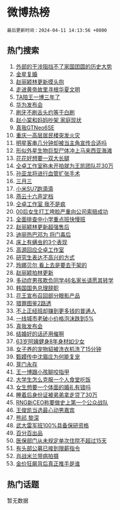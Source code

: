 # 微博热榜

`最后更新时间：2024-04-11 14:13:56 +0800`

## 热门搜索

1. [外部的干涉阻挡不了家国团圆的历史大势](https://m.weibo.cn/search?containerid=100103type%3D1%26t%3D10%26q%3D%23%E5%A4%96%E9%83%A8%E7%9A%84%E5%B9%B2%E6%B6%89%E9%98%BB%E6%8C%A1%E4%B8%8D%E4%BA%86%E5%AE%B6%E5%9B%BD%E5%9B%A2%E5%9C%86%E7%9A%84%E5%8E%86%E5%8F%B2%E5%A4%A7%E5%8A%BF%23&stream_entry_id=51&isnewpage=1&extparam=seat%3D1%26dgr%3D0%26pos%3D0%26stream_entry_id%3D51%26c_type%3D51%26q%3D%2523%25E5%25A4%2596%25E9%2583%25A8%25E7%259A%2584%25E5%25B9%25B2%25E6%25B6%2589%25E9%2598%25BB%25E6%258C%25A1%25E4%25B8%258D%25E4%25BA%2586%25E5%25AE%25B6%25E5%259B%25BD%25E5%259B%25A2%25E5%259C%2586%25E7%259A%2584%25E5%258E%2586%25E5%258F%25B2%25E5%25A4%25A7%25E5%258A%25BF%2523%26filter_type%3Drealtimehot%26cate%3D10103%26display_time%3D1712816035%26pre_seqid%3D171281603598002874019)
1. [金星复婚](https://m.weibo.cn/search?containerid=100103type%3D1%26t%3D10%26q%3D%E9%87%91%E6%98%9F%E5%A4%8D%E5%A9%9A&stream_entry_id=31&isnewpage=1&extparam=seat%3D1%26dgr%3D0%26flag%3D1%26c_type%3D31%26realpos%3D1%26cate%3D5001%26stream_entry_id%3D31%26lcate%3D5001%26band_rank%3D1%26q%3D%25E9%2587%2591%25E6%2598%259F%25E5%25A4%258D%25E5%25A9%259A%26filter_type%3Drealtimehot%26pos%3D0%26display_time%3D1712816035%26pre_seqid%3D171281603598002874019)
1. [赵丽颖林更新摸头抱](https://m.weibo.cn/search?containerid=100103type%3D1%26t%3D10%26q%3D%23%E8%B5%B5%E4%B8%BD%E9%A2%96%E6%9E%97%E6%9B%B4%E6%96%B0%E6%91%B8%E5%A4%B4%E6%8A%B1%23&stream_entry_id=31&isnewpage=1&extparam=seat%3D1%26dgr%3D0%26flag%3D1%26c_type%3D31%26realpos%3D2%26cate%3D5001%26stream_entry_id%3D31%26lcate%3D5001%26band_rank%3D2%26q%3D%2523%25E8%25B5%25B5%25E4%25B8%25BD%25E9%25A2%2596%25E6%259E%2597%25E6%259B%25B4%25E6%2596%25B0%25E6%2591%25B8%25E5%25A4%25B4%25E6%258A%25B1%2523%26filter_type%3Drealtimehot%26pos%3D1%26display_time%3D1712816035%26pre_seqid%3D171281603598002874019)
1. [走进黄帝故里寻根华夏文明](https://m.weibo.cn/search?containerid=100103type%3D1%26t%3D10%26q%3D%23%E8%B5%B0%E8%BF%9B%E9%BB%84%E5%B8%9D%E6%95%85%E9%87%8C%E5%AF%BB%E6%A0%B9%E5%8D%8E%E5%A4%8F%E6%96%87%E6%98%8E%23&stream_entry_id=31&isnewpage=1&extparam=seat%3D1%26dgr%3D0%26flag%3D0%26c_type%3D31%26realpos%3D3%26cate%3D5001%26stream_entry_id%3D31%26lcate%3D5001%26band_rank%3D3%26q%3D%2523%25E8%25B5%25B0%25E8%25BF%259B%25E9%25BB%2584%25E5%25B8%259D%25E6%2595%2585%25E9%2587%258C%25E5%25AF%25BB%25E6%25A0%25B9%25E5%258D%258E%25E5%25A4%258F%25E6%2596%2587%25E6%2598%258E%2523%26filter_type%3Drealtimehot%26pos%3D2%26display_time%3D1712816035%26pre_seqid%3D171281603598002874019)
1. [TA陪王一博三年了](https://m.weibo.cn/search?containerid=100103type%3D1%26t%3D10%26q%3D%23TA%E9%99%AA%E7%8E%8B%E4%B8%80%E5%8D%9A%E4%B8%89%E5%B9%B4%E4%BA%86%23&stream_entry_id=31&isnewpage=1&extparam=seat%3D1%26topic_ad%3D1%26adid%3D230275%26c_type%3D31%26dgr%3D0%26cate%3D5001%26filter_type%3Drealtimehot%26stream_entry_id%3D31%26lcate%3D5001%26band_rank%3D4%26q%3D%2523TA%25E9%2599%25AA%25E7%258E%258B%25E4%25B8%2580%25E5%258D%259A%25E4%25B8%2589%25E5%25B9%25B4%25E4%25BA%2586%2523%26is_ad_pos%3D1%26pos%3D3%26display_time%3D1712816035%26pre_seqid%3D171281603598002874019)
1. [华为发布会](https://m.weibo.cn/search?containerid=100103type%3D1%26t%3D10%26q%3D%E5%8D%8E%E4%B8%BA%E5%8F%91%E5%B8%83%E4%BC%9A&stream_entry_id=31&isnewpage=1&extparam=seat%3D1%26dgr%3D0%26flag%3D1%26c_type%3D31%26realpos%3D4%26cate%3D5001%26stream_entry_id%3D31%26lcate%3D5001%26band_rank%3D4%26q%3D%25E5%258D%258E%25E4%25B8%25BA%25E5%258F%2591%25E5%25B8%2583%25E4%25BC%259A%26filter_type%3Drealtimehot%26pos%3D4%26display_time%3D1712816035%26pre_seqid%3D171281603598002874019)
1. [刷牙不刷舌头约等于白刷](https://m.weibo.cn/search?containerid=100103type%3D1%26t%3D10%26q%3D%23%E5%88%B7%E7%89%99%E4%B8%8D%E5%88%B7%E8%88%8C%E5%A4%B4%E7%BA%A6%E7%AD%89%E4%BA%8E%E7%99%BD%E5%88%B7%23&stream_entry_id=31&isnewpage=1&extparam=seat%3D1%26dgr%3D0%26flag%3D2%26c_type%3D31%26realpos%3D5%26cate%3D5001%26stream_entry_id%3D31%26lcate%3D5001%26band_rank%3D5%26q%3D%2523%25E5%2588%25B7%25E7%2589%2599%25E4%25B8%258D%25E5%2588%25B7%25E8%2588%258C%25E5%25A4%25B4%25E7%25BA%25A6%25E7%25AD%2589%25E4%25BA%258E%25E7%2599%25BD%25E5%2588%25B7%2523%26filter_type%3Drealtimehot%26pos%3D5%26display_time%3D1712816035%26pre_seqid%3D171281603598002874019)
1. [赵小棠和妈妈吵架 家庭现状](https://m.weibo.cn/search?containerid=100103type%3D1%26t%3D10%26q%3D%E8%B5%B5%E5%B0%8F%E6%A3%A0%E5%92%8C%E5%A6%88%E5%A6%88%E5%90%B5%E6%9E%B6+%E5%AE%B6%E5%BA%AD%E7%8E%B0%E7%8A%B6&stream_entry_id=31&isnewpage=1&extparam=seat%3D1%26dgr%3D0%26flag%3D1%26c_type%3D31%26realpos%3D6%26cate%3D5001%26stream_entry_id%3D31%26lcate%3D5001%26band_rank%3D6%26q%3D%25E8%25B5%25B5%25E5%25B0%258F%25E6%25A3%25A0%25E5%2592%258C%25E5%25A6%2588%25E5%25A6%2588%25E5%2590%25B5%25E6%259E%25B6%2520%25E5%25AE%25B6%25E5%25BA%25AD%25E7%258E%25B0%25E7%258A%25B6%26filter_type%3Drealtimehot%26pos%3D6%26display_time%3D1712816035%26pre_seqid%3D171281603598002874019)
1. [真我GTNeo6SE](https://m.weibo.cn/search?containerid=100103type%3D1%26t%3D10%26q%3D%23%E7%9C%9F%E6%88%91GTNeo6SE%23&stream_entry_id=31&isnewpage=1&extparam=seat%3D1%26topic_ad%3D1%26adid%3D230618%26c_type%3D31%26dgr%3D0%26cate%3D5001%26filter_type%3Drealtimehot%26stream_entry_id%3D31%26lcate%3D5001%26band_rank%3D7%26q%3D%2523%25E7%259C%259F%25E6%2588%2591GTNeo6SE%2523%26is_ad_pos%3D1%26pos%3D7%26display_time%3D1712816035%26pre_seqid%3D171281603598002874019)
1. [重庆一高层居民楼突发火灾](https://m.weibo.cn/search?containerid=100103type%3D1%26t%3D10%26q%3D%23%E9%87%8D%E5%BA%86%E4%B8%80%E9%AB%98%E5%B1%82%E5%B1%85%E6%B0%91%E6%A5%BC%E7%AA%81%E5%8F%91%E7%81%AB%E7%81%BE%23&stream_entry_id=31&isnewpage=1&extparam=seat%3D1%26dgr%3D0%26flag%3D1%26c_type%3D31%26realpos%3D7%26cate%3D5001%26stream_entry_id%3D31%26lcate%3D5001%26band_rank%3D7%26q%3D%2523%25E9%2587%258D%25E5%25BA%2586%25E4%25B8%2580%25E9%25AB%2598%25E5%25B1%2582%25E5%25B1%2585%25E6%25B0%2591%25E6%25A5%25BC%25E7%25AA%2581%25E5%258F%2591%25E7%2581%25AB%25E7%2581%25BE%2523%26filter_type%3Drealtimehot%26pos%3D8%26display_time%3D1712816035%26pre_seqid%3D171281603598002874019)
1. [明星客串几分钟却被当主角宣传合适吗](https://m.weibo.cn/search?containerid=100103type%3D1%26t%3D10%26q%3D%23%E6%98%8E%E6%98%9F%E5%AE%A2%E4%B8%B2%E5%87%A0%E5%88%86%E9%92%9F%E5%8D%B4%E8%A2%AB%E5%BD%93%E4%B8%BB%E8%A7%92%E5%AE%A3%E4%BC%A0%E5%90%88%E9%80%82%E5%90%97%23&stream_entry_id=31&isnewpage=1&extparam=seat%3D1%26dgr%3D0%26flag%3D2%26c_type%3D31%26realpos%3D8%26cate%3D5001%26stream_entry_id%3D31%26lcate%3D5001%26band_rank%3D8%26q%3D%2523%25E6%2598%258E%25E6%2598%259F%25E5%25AE%25A2%25E4%25B8%25B2%25E5%2587%25A0%25E5%2588%2586%25E9%2592%259F%25E5%258D%25B4%25E8%25A2%25AB%25E5%25BD%2593%25E4%25B8%25BB%25E8%25A7%2592%25E5%25AE%25A3%25E4%25BC%25A0%25E5%2590%2588%25E9%2580%2582%25E5%2590%2597%2523%26filter_type%3Drealtimehot%26pos%3D9%26display_time%3D1712816035%26pre_seqid%3D171281603598002874019)
1. [形似外星生物巨型尸体冲上马来西亚海滩](https://m.weibo.cn/search?containerid=100103type%3D1%26t%3D10%26q%3D%23%E5%BD%A2%E4%BC%BC%E5%A4%96%E6%98%9F%E7%94%9F%E7%89%A9%E5%B7%A8%E5%9E%8B%E5%B0%B8%E4%BD%93%E5%86%B2%E4%B8%8A%E9%A9%AC%E6%9D%A5%E8%A5%BF%E4%BA%9A%E6%B5%B7%E6%BB%A9%23&stream_entry_id=31&isnewpage=1&extparam=seat%3D1%26dgr%3D0%26flag%3D0%26c_type%3D31%26realpos%3D9%26cate%3D5001%26stream_entry_id%3D31%26lcate%3D5001%26band_rank%3D9%26q%3D%2523%25E5%25BD%25A2%25E4%25BC%25BC%25E5%25A4%2596%25E6%2598%259F%25E7%2594%259F%25E7%2589%25A9%25E5%25B7%25A8%25E5%259E%258B%25E5%25B0%25B8%25E4%25BD%2593%25E5%2586%25B2%25E4%25B8%258A%25E9%25A9%25AC%25E6%259D%25A5%25E8%25A5%25BF%25E4%25BA%259A%25E6%25B5%25B7%25E6%25BB%25A9%2523%26filter_type%3Drealtimehot%26pos%3D10%26display_time%3D1712816035%26pre_seqid%3D171281603598002874019)
1. [花花好想要一双大长腿](https://m.weibo.cn/search?containerid=100103type%3D1%26t%3D10%26q%3D%23%E8%8A%B1%E8%8A%B1%E5%A5%BD%E6%83%B3%E8%A6%81%E4%B8%80%E5%8F%8C%E5%A4%A7%E9%95%BF%E8%85%BF%23&stream_entry_id=31&isnewpage=1&extparam=seat%3D1%26dgr%3D0%26flag%3D32768%26c_type%3D31%26realpos%3D10%26cate%3D5001%26stream_entry_id%3D31%26lcate%3D5001%26band_rank%3D10%26q%3D%2523%25E8%258A%25B1%25E8%258A%25B1%25E5%25A5%25BD%25E6%2583%25B3%25E8%25A6%2581%25E4%25B8%2580%25E5%258F%258C%25E5%25A4%25A7%25E9%2595%25BF%25E8%2585%25BF%2523%26filter_type%3Drealtimehot%26pos%3D11%26display_time%3D1712816035%26pre_seqid%3D171281603598002874019)
1. [仝卓工作室称未开拍就为王凯团队花30万](https://m.weibo.cn/search?containerid=100103type%3D1%26t%3D10%26q%3D%23%E4%BB%9D%E5%8D%93%E5%B7%A5%E4%BD%9C%E5%AE%A4%E7%A7%B0%E6%9C%AA%E5%BC%80%E6%8B%8D%E5%B0%B1%E4%B8%BA%E7%8E%8B%E5%87%AF%E5%9B%A2%E9%98%9F%E8%8A%B130%E4%B8%87%23&stream_entry_id=31&isnewpage=1&extparam=seat%3D1%26dgr%3D0%26flag%3D1%26c_type%3D31%26realpos%3D11%26cate%3D5001%26stream_entry_id%3D31%26lcate%3D5001%26band_rank%3D11%26q%3D%2523%25E4%25BB%259D%25E5%258D%2593%25E5%25B7%25A5%25E4%25BD%259C%25E5%25AE%25A4%25E7%25A7%25B0%25E6%259C%25AA%25E5%25BC%2580%25E6%258B%258D%25E5%25B0%25B1%25E4%25B8%25BA%25E7%258E%258B%25E5%2587%25AF%25E5%259B%25A2%25E9%2598%259F%25E8%258A%25B130%25E4%25B8%2587%2523%26filter_type%3Drealtimehot%26pos%3D12%26display_time%3D1712816035%26pre_seqid%3D171281603598002874019)
1. [孙亚龙将进行血管扩张手术](https://m.weibo.cn/search?containerid=100103type%3D1%26t%3D10%26q%3D%23%E5%AD%99%E4%BA%9A%E9%BE%99%E5%B0%86%E8%BF%9B%E8%A1%8C%E8%A1%80%E7%AE%A1%E6%89%A9%E5%BC%A0%E6%89%8B%E6%9C%AF%23&stream_entry_id=31&isnewpage=1&extparam=seat%3D1%26dgr%3D0%26flag%3D0%26c_type%3D31%26realpos%3D12%26cate%3D5001%26stream_entry_id%3D31%26lcate%3D5001%26band_rank%3D12%26q%3D%2523%25E5%25AD%2599%25E4%25BA%259A%25E9%25BE%2599%25E5%25B0%2586%25E8%25BF%259B%25E8%25A1%258C%25E8%25A1%2580%25E7%25AE%25A1%25E6%2589%25A9%25E5%25BC%25A0%25E6%2589%258B%25E6%259C%25AF%2523%26filter_type%3Drealtimehot%26pos%3D13%26display_time%3D1712816035%26pre_seqid%3D171281603598002874019)
1. [三月三](https://m.weibo.cn/search?containerid=100103type%3D1%26t%3D10%26q%3D%E4%B8%89%E6%9C%88%E4%B8%89&stream_entry_id=31&isnewpage=1&extparam=seat%3D1%26dgr%3D0%26flag%3D0%26c_type%3D31%26realpos%3D13%26cate%3D5001%26stream_entry_id%3D31%26lcate%3D5001%26band_rank%3D13%26q%3D%25E4%25B8%2589%25E6%259C%2588%25E4%25B8%2589%26filter_type%3Drealtimehot%26pos%3D14%26display_time%3D1712816035%26pre_seqid%3D171281603598002874019)
1. [小米SU7跑滴滴](https://m.weibo.cn/search?containerid=100103type%3D1%26t%3D10%26q%3D%E5%B0%8F%E7%B1%B3SU7%E8%B7%91%E6%BB%B4%E6%BB%B4&stream_entry_id=31&isnewpage=1&extparam=seat%3D1%26dgr%3D0%26flag%3D0%26c_type%3D31%26realpos%3D14%26cate%3D5001%26stream_entry_id%3D31%26lcate%3D5001%26band_rank%3D14%26q%3D%25E5%25B0%258F%25E7%25B1%25B3SU7%25E8%25B7%2591%25E6%25BB%25B4%25E6%25BB%25B4%26filter_type%3Drealtimehot%26pos%3D15%26display_time%3D1712816035%26pre_seqid%3D171281603598002874019)
1. [燕云十六声定档](https://m.weibo.cn/search?containerid=100103type%3D1%26t%3D10%26q%3D%23%E7%87%95%E4%BA%91%E5%8D%81%E5%85%AD%E5%A3%B0%E5%AE%9A%E6%A1%A3%23&stream_entry_id=31&isnewpage=1&extparam=seat%3D1%26dgr%3D0%26flag%3D0%26c_type%3D31%26realpos%3D15%26cate%3D5001%26stream_entry_id%3D31%26lcate%3D5001%26band_rank%3D15%26q%3D%2523%25E7%2587%2595%25E4%25BA%2591%25E5%258D%2581%25E5%2585%25AD%25E5%25A3%25B0%25E5%25AE%259A%25E6%25A1%25A3%2523%26filter_type%3Drealtimehot%26pos%3D16%26display_time%3D1712816035%26pre_seqid%3D171281603598002874019)
1. [仝卓工作室 我不是疯](https://m.weibo.cn/search?containerid=100103type%3D1%26t%3D10%26q%3D%E4%BB%9D%E5%8D%93%E5%B7%A5%E4%BD%9C%E5%AE%A4+%E6%88%91%E4%B8%8D%E6%98%AF%E7%96%AF&stream_entry_id=31&isnewpage=1&extparam=seat%3D1%26dgr%3D0%26flag%3D0%26c_type%3D31%26realpos%3D16%26cate%3D5001%26stream_entry_id%3D31%26lcate%3D5001%26band_rank%3D16%26q%3D%25E4%25BB%259D%25E5%258D%2593%25E5%25B7%25A5%25E4%25BD%259C%25E5%25AE%25A4%2520%25E6%2588%2591%25E4%25B8%258D%25E6%2598%25AF%25E7%2596%25AF%26filter_type%3Drealtimehot%26pos%3D17%26display_time%3D1712816035%26pre_seqid%3D171281603598002874019)
1. [00后女生打工垮脸严重向公司索赔成功](https://m.weibo.cn/search?containerid=100103type%3D1%26t%3D10%26q%3D%2300%E5%90%8E%E5%A5%B3%E7%94%9F%E6%89%93%E5%B7%A5%E5%9E%AE%E8%84%B8%E4%B8%A5%E9%87%8D%E5%90%91%E5%85%AC%E5%8F%B8%E7%B4%A2%E8%B5%94%E6%88%90%E5%8A%9F%23&stream_entry_id=31&isnewpage=1&extparam=seat%3D1%26dgr%3D0%26flag%3D0%26c_type%3D31%26realpos%3D17%26cate%3D5001%26stream_entry_id%3D31%26lcate%3D5001%26band_rank%3D17%26q%3D%252300%25E5%2590%258E%25E5%25A5%25B3%25E7%2594%259F%25E6%2589%2593%25E5%25B7%25A5%25E5%259E%25AE%25E8%2584%25B8%25E4%25B8%25A5%25E9%2587%258D%25E5%2590%2591%25E5%2585%25AC%25E5%258F%25B8%25E7%25B4%25A2%25E8%25B5%2594%25E6%2588%2590%25E5%258A%259F%2523%26filter_type%3Drealtimehot%26pos%3D18%26display_time%3D1712816035%26pre_seqid%3D171281603598002874019)
1. [全面排查中小学重点班快慢班](https://m.weibo.cn/search?containerid=100103type%3D1%26t%3D10%26q%3D%23%E5%85%A8%E9%9D%A2%E6%8E%92%E6%9F%A5%E4%B8%AD%E5%B0%8F%E5%AD%A6%E9%87%8D%E7%82%B9%E7%8F%AD%E5%BF%AB%E6%85%A2%E7%8F%AD%23&stream_entry_id=31&isnewpage=1&extparam=seat%3D1%26dgr%3D0%26flag%3D0%26c_type%3D31%26realpos%3D18%26cate%3D5001%26stream_entry_id%3D31%26lcate%3D5001%26band_rank%3D18%26q%3D%2523%25E5%2585%25A8%25E9%259D%25A2%25E6%258E%2592%25E6%259F%25A5%25E4%25B8%25AD%25E5%25B0%258F%25E5%25AD%25A6%25E9%2587%258D%25E7%2582%25B9%25E7%258F%25AD%25E5%25BF%25AB%25E6%2585%25A2%25E7%258F%25AD%2523%26filter_type%3Drealtimehot%26pos%3D19%26display_time%3D1712816035%26pre_seqid%3D171281603598002874019)
1. [赵丽颖林更新超强售后](https://m.weibo.cn/search?containerid=100103type%3D1%26t%3D10%26q%3D%E8%B5%B5%E4%B8%BD%E9%A2%96%E6%9E%97%E6%9B%B4%E6%96%B0%E8%B6%85%E5%BC%BA%E5%94%AE%E5%90%8E&stream_entry_id=31&isnewpage=1&extparam=seat%3D1%26dgr%3D0%26flag%3D0%26c_type%3D31%26realpos%3D19%26cate%3D5001%26stream_entry_id%3D31%26lcate%3D5001%26band_rank%3D19%26q%3D%25E8%25B5%25B5%25E4%25B8%25BD%25E9%25A2%2596%25E6%259E%2597%25E6%259B%25B4%25E6%2596%25B0%25E8%25B6%2585%25E5%25BC%25BA%25E5%2594%25AE%25E5%2590%258E%26filter_type%3Drealtimehot%26pos%3D20%26display_time%3D1712816035%26pre_seqid%3D171281603598002874019)
1. [迪丽热巴邓为 将门毒后](https://m.weibo.cn/search?containerid=100103type%3D1%26t%3D10%26q%3D%E8%BF%AA%E4%B8%BD%E7%83%AD%E5%B7%B4%E9%82%93%E4%B8%BA+%E5%B0%86%E9%97%A8%E6%AF%92%E5%90%8E&stream_entry_id=31&isnewpage=1&extparam=seat%3D1%26dgr%3D0%26flag%3D0%26c_type%3D31%26realpos%3D20%26cate%3D5001%26stream_entry_id%3D31%26lcate%3D5001%26band_rank%3D20%26q%3D%25E8%25BF%25AA%25E4%25B8%25BD%25E7%2583%25AD%25E5%25B7%25B4%25E9%2582%2593%25E4%25B8%25BA%2520%25E5%25B0%2586%25E9%2597%25A8%25E6%25AF%2592%25E5%2590%258E%26filter_type%3Drealtimehot%26pos%3D21%26display_time%3D1712816035%26pre_seqid%3D171281603598002874019)
1. [床上有螨虫的3个表现](https://m.weibo.cn/search?containerid=100103type%3D1%26t%3D10%26q%3D%23%E5%BA%8A%E4%B8%8A%E6%9C%89%E8%9E%A8%E8%99%AB%E7%9A%843%E4%B8%AA%E8%A1%A8%E7%8E%B0%23&stream_entry_id=31&isnewpage=1&extparam=seat%3D1%26dgr%3D0%26flag%3D0%26c_type%3D31%26realpos%3D21%26cate%3D5001%26stream_entry_id%3D31%26lcate%3D5001%26band_rank%3D21%26q%3D%2523%25E5%25BA%258A%25E4%25B8%258A%25E6%259C%2589%25E8%259E%25A8%25E8%2599%25AB%25E7%259A%25843%25E4%25B8%25AA%25E8%25A1%25A8%25E7%258E%25B0%2523%26filter_type%3Drealtimehot%26pos%3D22%26display_time%3D1712816035%26pre_seqid%3D171281603598002874019)
1. [高源回应仝卓工作室](https://m.weibo.cn/search?containerid=100103type%3D1%26t%3D10%26q%3D%23%E9%AB%98%E6%BA%90%E5%9B%9E%E5%BA%94%E4%BB%9D%E5%8D%93%E5%B7%A5%E4%BD%9C%E5%AE%A4%23&stream_entry_id=31&isnewpage=1&extparam=seat%3D1%26dgr%3D0%26flag%3D1%26c_type%3D31%26realpos%3D22%26cate%3D5001%26stream_entry_id%3D31%26lcate%3D5001%26band_rank%3D22%26q%3D%2523%25E9%25AB%2598%25E6%25BA%2590%25E5%259B%259E%25E5%25BA%2594%25E4%25BB%259D%25E5%258D%2593%25E5%25B7%25A5%25E4%25BD%259C%25E5%25AE%25A4%2523%26filter_type%3Drealtimehot%26pos%3D23%26display_time%3D1712816035%26pre_seqid%3D171281603598002874019)
1. [研究生表达不高兴的方式](https://m.weibo.cn/search?containerid=100103type%3D1%26t%3D10%26q%3D%23%E7%A0%94%E7%A9%B6%E7%94%9F%E8%A1%A8%E8%BE%BE%E4%B8%8D%E9%AB%98%E5%85%B4%E7%9A%84%E6%96%B9%E5%BC%8F%23&stream_entry_id=31&isnewpage=1&extparam=seat%3D1%26dgr%3D0%26flag%3D1%26c_type%3D31%26realpos%3D23%26cate%3D5001%26stream_entry_id%3D31%26lcate%3D5001%26band_rank%3D23%26q%3D%2523%25E7%25A0%2594%25E7%25A9%25B6%25E7%2594%259F%25E8%25A1%25A8%25E8%25BE%25BE%25E4%25B8%258D%25E9%25AB%2598%25E5%2585%25B4%25E7%259A%2584%25E6%2596%25B9%25E5%25BC%258F%2523%26filter_type%3Drealtimehot%26pos%3D24%26display_time%3D1712816035%26pre_seqid%3D171281603598002874019)
1. [玲娜贝尔 看上去是要去干架的](https://m.weibo.cn/search?containerid=100103type%3D1%26t%3D10%26q%3D%E7%8E%B2%E5%A8%9C%E8%B4%9D%E5%B0%94+%E7%9C%8B%E4%B8%8A%E5%8E%BB%E6%98%AF%E8%A6%81%E5%8E%BB%E5%B9%B2%E6%9E%B6%E7%9A%84&stream_entry_id=31&isnewpage=1&extparam=seat%3D1%26dgr%3D0%26flag%3D1%26c_type%3D31%26realpos%3D24%26cate%3D5001%26stream_entry_id%3D31%26lcate%3D5001%26band_rank%3D24%26q%3D%25E7%258E%25B2%25E5%25A8%259C%25E8%25B4%259D%25E5%25B0%2594%2520%25E7%259C%258B%25E4%25B8%258A%25E5%258E%25BB%25E6%2598%25AF%25E8%25A6%2581%25E5%258E%25BB%25E5%25B9%25B2%25E6%259E%25B6%25E7%259A%2584%26filter_type%3Drealtimehot%26pos%3D25%26display_time%3D1712816035%26pre_seqid%3D171281603598002874019)
1. [赵丽颖拍林更新](https://m.weibo.cn/search?containerid=100103type%3D1%26t%3D10%26q%3D%E8%B5%B5%E4%B8%BD%E9%A2%96%E6%8B%8D%E6%9E%97%E6%9B%B4%E6%96%B0&stream_entry_id=31&isnewpage=1&extparam=seat%3D1%26dgr%3D0%26flag%3D0%26c_type%3D31%26realpos%3D25%26cate%3D5001%26stream_entry_id%3D31%26lcate%3D5001%26band_rank%3D25%26q%3D%25E8%25B5%25B5%25E4%25B8%25BD%25E9%25A2%2596%25E6%258B%258D%25E6%259E%2597%25E6%259B%25B4%25E6%2596%25B0%26filter_type%3Drealtimehot%26pos%3D26%26display_time%3D1712816035%26pre_seqid%3D171281603598002874019)
1. [多动症男孩欺负同学46名家长请愿其转学](https://m.weibo.cn/search?containerid=100103type%3D1%26t%3D10%26q%3D%23%E5%A4%9A%E5%8A%A8%E7%97%87%E7%94%B7%E5%AD%A9%E6%AC%BA%E8%B4%9F%E5%90%8C%E5%AD%A646%E5%90%8D%E5%AE%B6%E9%95%BF%E8%AF%B7%E6%84%BF%E5%85%B6%E8%BD%AC%E5%AD%A6%23&stream_entry_id=31&isnewpage=1&extparam=seat%3D1%26dgr%3D0%26flag%3D1%26c_type%3D31%26realpos%3D26%26cate%3D5001%26stream_entry_id%3D31%26lcate%3D5001%26band_rank%3D26%26q%3D%2523%25E5%25A4%259A%25E5%258A%25A8%25E7%2597%2587%25E7%2594%25B7%25E5%25AD%25A9%25E6%25AC%25BA%25E8%25B4%259F%25E5%2590%258C%25E5%25AD%25A646%25E5%2590%258D%25E5%25AE%25B6%25E9%2595%25BF%25E8%25AF%25B7%25E6%2584%25BF%25E5%2585%25B6%25E8%25BD%25AC%25E5%25AD%25A6%2523%26filter_type%3Drealtimehot%26pos%3D27%26display_time%3D1712816035%26pre_seqid%3D171281603598002874019)
1. [韩国国务总理辞职](https://m.weibo.cn/search?containerid=100103type%3D1%26t%3D10%26q%3D%23%E9%9F%A9%E5%9B%BD%E5%9B%BD%E5%8A%A1%E6%80%BB%E7%90%86%E8%BE%9E%E8%81%8C%23&stream_entry_id=31&isnewpage=1&extparam=seat%3D1%26dgr%3D0%26flag%3D0%26c_type%3D31%26realpos%3D27%26cate%3D5001%26stream_entry_id%3D31%26lcate%3D5001%26band_rank%3D27%26q%3D%2523%25E9%259F%25A9%25E5%259B%25BD%25E5%259B%25BD%25E5%258A%25A1%25E6%2580%25BB%25E7%2590%2586%25E8%25BE%259E%25E8%2581%258C%2523%26filter_type%3Drealtimehot%26pos%3D28%26display_time%3D1712816035%26pre_seqid%3D171281603598002874019)
1. [花王宣布召回部分眼影产品](https://m.weibo.cn/search?containerid=100103type%3D1%26t%3D10%26q%3D%23%E8%8A%B1%E7%8E%8B%E5%AE%A3%E5%B8%83%E5%8F%AC%E5%9B%9E%E9%83%A8%E5%88%86%E7%9C%BC%E5%BD%B1%E4%BA%A7%E5%93%81%23&stream_entry_id=31&isnewpage=1&extparam=seat%3D1%26dgr%3D0%26flag%3D1%26c_type%3D31%26realpos%3D28%26cate%3D5001%26stream_entry_id%3D31%26lcate%3D5001%26band_rank%3D28%26q%3D%2523%25E8%258A%25B1%25E7%258E%258B%25E5%25AE%25A3%25E5%25B8%2583%25E5%258F%25AC%25E5%259B%259E%25E9%2583%25A8%25E5%2588%2586%25E7%259C%25BC%25E5%25BD%25B1%25E4%25BA%25A7%25E5%2593%2581%2523%26filter_type%3Drealtimehot%26pos%3D29%26display_time%3D1712816035%26pre_seqid%3D171281603598002874019)
1. [猎罪图鉴2路透](https://m.weibo.cn/search?containerid=100103type%3D1%26t%3D10%26q%3D%E7%8C%8E%E7%BD%AA%E5%9B%BE%E9%89%B42%E8%B7%AF%E9%80%8F&stream_entry_id=31&isnewpage=1&extparam=seat%3D1%26dgr%3D0%26flag%3D1%26c_type%3D31%26realpos%3D29%26cate%3D5001%26stream_entry_id%3D31%26lcate%3D5001%26band_rank%3D29%26q%3D%25E7%258C%258E%25E7%25BD%25AA%25E5%259B%25BE%25E9%2589%25B42%25E8%25B7%25AF%25E9%2580%258F%26filter_type%3Drealtimehot%26pos%3D30%26display_time%3D1712816035%26pre_seqid%3D171281603598002874019)
1. [不上正经班却赚到更多钱的普通人](https://m.weibo.cn/search?containerid=100103type%3D1%26t%3D10%26q%3D%23%E4%B8%8D%E4%B8%8A%E6%AD%A3%E7%BB%8F%E7%8F%AD%E5%8D%B4%E8%B5%9A%E5%88%B0%E6%9B%B4%E5%A4%9A%E9%92%B1%E7%9A%84%E6%99%AE%E9%80%9A%E4%BA%BA%23&stream_entry_id=31&isnewpage=1&extparam=seat%3D1%26dgr%3D0%26flag%3D1%26c_type%3D31%26realpos%3D30%26cate%3D5001%26stream_entry_id%3D31%26lcate%3D5001%26band_rank%3D30%26q%3D%2523%25E4%25B8%258D%25E4%25B8%258A%25E6%25AD%25A3%25E7%25BB%258F%25E7%258F%25AD%25E5%258D%25B4%25E8%25B5%259A%25E5%2588%25B0%25E6%259B%25B4%25E5%25A4%259A%25E9%2592%25B1%25E7%259A%2584%25E6%2599%25AE%25E9%2580%259A%25E4%25BA%25BA%2523%26filter_type%3Drealtimehot%26pos%3D31%26display_time%3D1712816035%26pre_seqid%3D171281603598002874019)
1. [一线城市老破小价格泡沫跌到5%](https://m.weibo.cn/search?containerid=100103type%3D1%26t%3D10%26q%3D%23%E4%B8%80%E7%BA%BF%E5%9F%8E%E5%B8%82%E8%80%81%E7%A0%B4%E5%B0%8F%E4%BB%B7%E6%A0%BC%E6%B3%A1%E6%B2%AB%E8%B7%8C%E5%88%B05%25%23&stream_entry_id=31&isnewpage=1&extparam=seat%3D1%26dgr%3D0%26flag%3D1%26c_type%3D31%26realpos%3D31%26cate%3D5001%26stream_entry_id%3D31%26lcate%3D5001%26band_rank%3D31%26q%3D%2523%25E4%25B8%2580%25E7%25BA%25BF%25E5%259F%258E%25E5%25B8%2582%25E8%2580%2581%25E7%25A0%25B4%25E5%25B0%258F%25E4%25BB%25B7%25E6%25A0%25BC%25E6%25B3%25A1%25E6%25B2%25AB%25E8%25B7%258C%25E5%2588%25B05%2525%2523%26filter_type%3Drealtimehot%26pos%3D32%26display_time%3D1712816035%26pre_seqid%3D171281603598002874019)
1. [真我发布会](https://m.weibo.cn/search?containerid=100103type%3D1%26t%3D10%26q%3D%E7%9C%9F%E6%88%91%E5%8F%91%E5%B8%83%E4%BC%9A&stream_entry_id=31&isnewpage=1&extparam=seat%3D1%26dgr%3D0%26flag%3D1%26c_type%3D31%26realpos%3D32%26cate%3D5001%26stream_entry_id%3D31%26lcate%3D5001%26band_rank%3D32%26q%3D%25E7%259C%259F%25E6%2588%2591%25E5%258F%2591%25E5%25B8%2583%25E4%25BC%259A%26filter_type%3Drealtimehot%26pos%3D33%26display_time%3D1712816035%26pre_seqid%3D171281603598002874019)
1. [结婚好的话还用催啊](https://m.weibo.cn/search?containerid=100103type%3D1%26t%3D10%26q%3D%E7%BB%93%E5%A9%9A%E5%A5%BD%E7%9A%84%E8%AF%9D%E8%BF%98%E7%94%A8%E5%82%AC%E5%95%8A&stream_entry_id=31&isnewpage=1&extparam=seat%3D1%26dgr%3D0%26flag%3D1%26c_type%3D31%26realpos%3D33%26cate%3D5001%26stream_entry_id%3D31%26lcate%3D5001%26band_rank%3D33%26q%3D%25E7%25BB%2593%25E5%25A9%259A%25E5%25A5%25BD%25E7%259A%2584%25E8%25AF%259D%25E8%25BF%2598%25E7%2594%25A8%25E5%2582%25AC%25E5%2595%258A%26filter_type%3Drealtimehot%26pos%3D34%26display_time%3D1712816035%26pre_seqid%3D171281603598002874019)
1. [63岁阿姨健身8年身材如少女](https://m.weibo.cn/search?containerid=100103type%3D1%26t%3D10%26q%3D%2363%E5%B2%81%E9%98%BF%E5%A7%A8%E5%81%A5%E8%BA%AB8%E5%B9%B4%E8%BA%AB%E6%9D%90%E5%A6%82%E5%B0%91%E5%A5%B3%23&stream_entry_id=31&isnewpage=1&extparam=seat%3D1%26dgr%3D0%26flag%3D0%26c_type%3D31%26realpos%3D34%26cate%3D5001%26stream_entry_id%3D31%26lcate%3D5001%26band_rank%3D34%26q%3D%252363%25E5%25B2%2581%25E9%2598%25BF%25E5%25A7%25A8%25E5%2581%25A5%25E8%25BA%25AB8%25E5%25B9%25B4%25E8%25BA%25AB%25E6%259D%2590%25E5%25A6%2582%25E5%25B0%2591%25E5%25A5%25B3%2523%26filter_type%3Drealtimehot%26pos%3D35%26display_time%3D1712816035%26pre_seqid%3D171281603598002874019)
1. [女子养的宠物貂被洗衣机洗了15分钟](https://m.weibo.cn/search?containerid=100103type%3D1%26t%3D10%26q%3D%23%E5%A5%B3%E5%AD%90%E5%85%BB%E7%9A%84%E5%AE%A0%E7%89%A9%E8%B2%82%E8%A2%AB%E6%B4%97%E8%A1%A3%E6%9C%BA%E6%B4%97%E4%BA%8615%E5%88%86%E9%92%9F%23&stream_entry_id=31&isnewpage=1&extparam=seat%3D1%26dgr%3D0%26flag%3D0%26c_type%3D31%26realpos%3D35%26cate%3D5001%26stream_entry_id%3D31%26lcate%3D5001%26band_rank%3D35%26q%3D%2523%25E5%25A5%25B3%25E5%25AD%2590%25E5%2585%25BB%25E7%259A%2584%25E5%25AE%25A0%25E7%2589%25A9%25E8%25B2%2582%25E8%25A2%25AB%25E6%25B4%2597%25E8%25A1%25A3%25E6%259C%25BA%25E6%25B4%2597%25E4%25BA%258615%25E5%2588%2586%25E9%2592%259F%2523%26filter_type%3Drealtimehot%26pos%3D36%26display_time%3D1712816035%26pre_seqid%3D171281603598002874019)
1. [甄嬛传中沈眉庄为何能复宠](https://m.weibo.cn/search?containerid=100103type%3D1%26t%3D10%26q%3D%23%E7%94%84%E5%AC%9B%E4%BC%A0%E4%B8%AD%E6%B2%88%E7%9C%89%E5%BA%84%E4%B8%BA%E4%BD%95%E8%83%BD%E5%A4%8D%E5%AE%A0%23&stream_entry_id=31&isnewpage=1&extparam=seat%3D1%26dgr%3D0%26flag%3D1%26c_type%3D31%26realpos%3D36%26cate%3D5001%26stream_entry_id%3D31%26lcate%3D5001%26band_rank%3D36%26q%3D%2523%25E7%2594%2584%25E5%25AC%259B%25E4%25BC%25A0%25E4%25B8%25AD%25E6%25B2%2588%25E7%259C%2589%25E5%25BA%2584%25E4%25B8%25BA%25E4%25BD%2595%25E8%2583%25BD%25E5%25A4%258D%25E5%25AE%25A0%2523%26filter_type%3Drealtimehot%26pos%3D37%26display_time%3D1712816035%26pre_seqid%3D171281603598002874019)
1. [芽门永存](https://m.weibo.cn/search?containerid=100103type%3D1%26t%3D10%26q%3D%E8%8A%BD%E9%97%A8%E6%B0%B8%E5%AD%98&stream_entry_id=31&isnewpage=1&extparam=seat%3D1%26dgr%3D0%26flag%3D1%26c_type%3D31%26realpos%3D37%26cate%3D5001%26stream_entry_id%3D31%26lcate%3D5001%26band_rank%3D37%26q%3D%25E8%258A%25BD%25E9%2597%25A8%25E6%25B0%25B8%25E5%25AD%2598%26filter_type%3Drealtimehot%26pos%3D38%26display_time%3D1712816035%26pre_seqid%3D171281603598002874019)
1. [王一博跟小孩聊咬指甲](https://m.weibo.cn/search?containerid=100103type%3D1%26t%3D10%26q%3D%23%E7%8E%8B%E4%B8%80%E5%8D%9A%E8%B7%9F%E5%B0%8F%E5%AD%A9%E8%81%8A%E5%92%AC%E6%8C%87%E7%94%B2%23&stream_entry_id=31&isnewpage=1&extparam=seat%3D1%26dgr%3D0%26flag%3D0%26c_type%3D31%26realpos%3D38%26cate%3D5001%26stream_entry_id%3D31%26lcate%3D5001%26band_rank%3D38%26q%3D%2523%25E7%258E%258B%25E4%25B8%2580%25E5%258D%259A%25E8%25B7%259F%25E5%25B0%258F%25E5%25AD%25A9%25E8%2581%258A%25E5%2592%25AC%25E6%258C%2587%25E7%2594%25B2%2523%26filter_type%3Drealtimehot%26pos%3D39%26display_time%3D1712816035%26pre_seqid%3D171281603598002874019)
1. [大学生怎么克服一个人食堂吃饭](https://m.weibo.cn/search?containerid=100103type%3D1%26t%3D10%26q%3D%23%E5%A4%A7%E5%AD%A6%E7%94%9F%E6%80%8E%E4%B9%88%E5%85%8B%E6%9C%8D%E4%B8%80%E4%B8%AA%E4%BA%BA%E9%A3%9F%E5%A0%82%E5%90%83%E9%A5%AD%23&stream_entry_id=31&isnewpage=1&extparam=seat%3D1%26dgr%3D0%26flag%3D1%26c_type%3D31%26realpos%3D39%26cate%3D5001%26stream_entry_id%3D31%26lcate%3D5001%26band_rank%3D39%26q%3D%2523%25E5%25A4%25A7%25E5%25AD%25A6%25E7%2594%259F%25E6%2580%258E%25E4%25B9%2588%25E5%2585%258B%25E6%259C%258D%25E4%25B8%2580%25E4%25B8%25AA%25E4%25BA%25BA%25E9%25A3%259F%25E5%25A0%2582%25E5%2590%2583%25E9%25A5%25AD%2523%26filter_type%3Drealtimehot%26pos%3D40%26display_time%3D1712816035%26pre_seqid%3D171281603598002874019)
1. [女生想要一个体面的婚礼有错吗](https://m.weibo.cn/search?containerid=100103type%3D1%26t%3D10%26q%3D%23%E5%A5%B3%E7%94%9F%E6%83%B3%E8%A6%81%E4%B8%80%E4%B8%AA%E4%BD%93%E9%9D%A2%E7%9A%84%E5%A9%9A%E7%A4%BC%E6%9C%89%E9%94%99%E5%90%97%23&stream_entry_id=31&isnewpage=1&extparam=seat%3D1%26dgr%3D0%26flag%3D0%26c_type%3D31%26realpos%3D40%26cate%3D5001%26stream_entry_id%3D31%26lcate%3D5001%26band_rank%3D40%26q%3D%2523%25E5%25A5%25B3%25E7%2594%259F%25E6%2583%25B3%25E8%25A6%2581%25E4%25B8%2580%25E4%25B8%25AA%25E4%25BD%2593%25E9%259D%25A2%25E7%259A%2584%25E5%25A9%259A%25E7%25A4%25BC%25E6%259C%2589%25E9%2594%2599%25E5%2590%2597%2523%26filter_type%3Drealtimehot%26pos%3D41%26display_time%3D1712816035%26pre_seqid%3D171281603598002874019)
1. [睡着后身份证被弟弟拿走贷了30万](https://m.weibo.cn/search?containerid=100103type%3D1%26t%3D10%26q%3D%23%E7%9D%A1%E7%9D%80%E5%90%8E%E8%BA%AB%E4%BB%BD%E8%AF%81%E8%A2%AB%E5%BC%9F%E5%BC%9F%E6%8B%BF%E8%B5%B0%E8%B4%B7%E4%BA%8630%E4%B8%87%23&stream_entry_id=31&isnewpage=1&extparam=seat%3D1%26dgr%3D0%26flag%3D1%26c_type%3D31%26realpos%3D41%26cate%3D5001%26stream_entry_id%3D31%26lcate%3D5001%26band_rank%3D41%26q%3D%2523%25E7%259D%25A1%25E7%259D%2580%25E5%2590%258E%25E8%25BA%25AB%25E4%25BB%25BD%25E8%25AF%2581%25E8%25A2%25AB%25E5%25BC%259F%25E5%25BC%259F%25E6%258B%25BF%25E8%25B5%25B0%25E8%25B4%25B7%25E4%25BA%258630%25E4%25B8%2587%2523%26filter_type%3Drealtimehot%26pos%3D42%26display_time%3D1712816035%26pre_seqid%3D171281603598002874019)
1. [RNG新CEO称要做史上第一个公众战队](https://m.weibo.cn/search?containerid=100103type%3D1%26t%3D10%26q%3D%23RNG%E6%96%B0CEO%E7%A7%B0%E8%A6%81%E5%81%9A%E5%8F%B2%E4%B8%8A%E7%AC%AC%E4%B8%80%E4%B8%AA%E5%85%AC%E4%BC%97%E6%88%98%E9%98%9F%23&stream_entry_id=31&isnewpage=1&extparam=seat%3D1%26dgr%3D0%26flag%3D1%26c_type%3D31%26realpos%3D42%26cate%3D5001%26stream_entry_id%3D31%26lcate%3D5001%26band_rank%3D42%26q%3D%2523RNG%25E6%2596%25B0CEO%25E7%25A7%25B0%25E8%25A6%2581%25E5%2581%259A%25E5%258F%25B2%25E4%25B8%258A%25E7%25AC%25AC%25E4%25B8%2580%25E4%25B8%25AA%25E5%2585%25AC%25E4%25BC%2597%25E6%2588%2598%25E9%2598%259F%2523%26filter_type%3Drealtimehot%26pos%3D43%26display_time%3D1712816035%26pre_seqid%3D171281603598002874019)
1. [王俊凯当选最心动男嘉宾](https://m.weibo.cn/search?containerid=100103type%3D1%26t%3D10%26q%3D%23%E7%8E%8B%E4%BF%8A%E5%87%AF%E5%BD%93%E9%80%89%E6%9C%80%E5%BF%83%E5%8A%A8%E7%94%B7%E5%98%89%E5%AE%BE%23&stream_entry_id=31&isnewpage=1&extparam=seat%3D1%26dgr%3D0%26flag%3D0%26c_type%3D31%26realpos%3D43%26cate%3D5001%26stream_entry_id%3D31%26lcate%3D5001%26band_rank%3D43%26q%3D%2523%25E7%258E%258B%25E4%25BF%258A%25E5%2587%25AF%25E5%25BD%2593%25E9%2580%2589%25E6%259C%2580%25E5%25BF%2583%25E5%258A%25A8%25E7%2594%25B7%25E5%2598%2589%25E5%25AE%25BE%2523%26filter_type%3Drealtimehot%26pos%3D44%26display_time%3D1712816035%26pre_seqid%3D171281603598002874019)
1. [熊祁 黎深](https://m.weibo.cn/search?containerid=100103type%3D1%26t%3D10%26q%3D%E7%86%8A%E7%A5%81+%E9%BB%8E%E6%B7%B1&stream_entry_id=31&isnewpage=1&extparam=seat%3D1%26dgr%3D0%26flag%3D0%26c_type%3D31%26realpos%3D44%26cate%3D5001%26stream_entry_id%3D31%26lcate%3D5001%26band_rank%3D44%26q%3D%25E7%2586%258A%25E7%25A5%2581%2520%25E9%25BB%258E%25E6%25B7%25B1%26filter_type%3Drealtimehot%26pos%3D45%26display_time%3D1712816035%26pre_seqid%3D171281603598002874019)
1. [武大雷军班100%具备保研资格](https://m.weibo.cn/search?containerid=100103type%3D1%26t%3D10%26q%3D%23%E6%AD%A6%E5%A4%A7%E9%9B%B7%E5%86%9B%E7%8F%AD100%25%E5%85%B7%E5%A4%87%E4%BF%9D%E7%A0%94%E8%B5%84%E6%A0%BC%23&stream_entry_id=31&isnewpage=1&extparam=seat%3D1%26dgr%3D0%26flag%3D0%26c_type%3D31%26realpos%3D45%26cate%3D5001%26stream_entry_id%3D31%26lcate%3D5001%26band_rank%3D45%26q%3D%2523%25E6%25AD%25A6%25E5%25A4%25A7%25E9%259B%25B7%25E5%2586%259B%25E7%258F%25AD100%2525%25E5%2585%25B7%25E5%25A4%2587%25E4%25BF%259D%25E7%25A0%2594%25E8%25B5%2584%25E6%25A0%25BC%2523%26filter_type%3Drealtimehot%26pos%3D46%26display_time%3D1712816035%26pre_seqid%3D171281603598002874019)
1. [百分百出品](https://m.weibo.cn/search?containerid=100103type%3D1%26t%3D10%26q%3D%E7%99%BE%E5%88%86%E7%99%BE%E5%87%BA%E5%93%81&stream_entry_id=31&isnewpage=1&extparam=seat%3D1%26dgr%3D0%26flag%3D1%26c_type%3D31%26realpos%3D46%26cate%3D5001%26stream_entry_id%3D31%26lcate%3D5001%26band_rank%3D46%26q%3D%25E7%2599%25BE%25E5%2588%2586%25E7%2599%25BE%25E5%2587%25BA%25E5%2593%2581%26filter_type%3Drealtimehot%26pos%3D47%26display_time%3D1712816035%26pre_seqid%3D171281603598002874019)
1. [医保部门从未规定单次住院不超过15天](https://m.weibo.cn/search?containerid=100103type%3D1%26t%3D10%26q%3D%23%E5%8C%BB%E4%BF%9D%E9%83%A8%E9%97%A8%E4%BB%8E%E6%9C%AA%E8%A7%84%E5%AE%9A%E5%8D%95%E6%AC%A1%E4%BD%8F%E9%99%A2%E4%B8%8D%E8%B6%85%E8%BF%8715%E5%A4%A9%23&stream_entry_id=31&isnewpage=1&extparam=seat%3D1%26dgr%3D0%26flag%3D1%26c_type%3D31%26realpos%3D47%26cate%3D5001%26stream_entry_id%3D31%26lcate%3D5001%26band_rank%3D47%26q%3D%2523%25E5%258C%25BB%25E4%25BF%259D%25E9%2583%25A8%25E9%2597%25A8%25E4%25BB%258E%25E6%259C%25AA%25E8%25A7%2584%25E5%25AE%259A%25E5%258D%2595%25E6%25AC%25A1%25E4%25BD%258F%25E9%2599%25A2%25E4%25B8%258D%25E8%25B6%2585%25E8%25BF%258715%25E5%25A4%25A9%2523%26filter_type%3Drealtimehot%26pos%3D48%26display_time%3D1712816035%26pre_seqid%3D171281603598002874019)
1. [有头部公募已接到限薪指令](https://m.weibo.cn/search?containerid=100103type%3D1%26t%3D10%26q%3D%23%E6%9C%89%E5%A4%B4%E9%83%A8%E5%85%AC%E5%8B%9F%E5%B7%B2%E6%8E%A5%E5%88%B0%E9%99%90%E8%96%AA%E6%8C%87%E4%BB%A4%23&stream_entry_id=31&isnewpage=1&extparam=seat%3D1%26dgr%3D0%26flag%3D1%26c_type%3D31%26realpos%3D48%26cate%3D5001%26stream_entry_id%3D31%26lcate%3D5001%26band_rank%3D48%26q%3D%2523%25E6%259C%2589%25E5%25A4%25B4%25E9%2583%25A8%25E5%2585%25AC%25E5%258B%259F%25E5%25B7%25B2%25E6%258E%25A5%25E5%2588%25B0%25E9%2599%2590%25E8%2596%25AA%25E6%258C%2587%25E4%25BB%25A4%2523%26filter_type%3Drealtimehot%26pos%3D49%26display_time%3D1712816035%26pre_seqid%3D171281603598002874019)
1. [肖战米兰带病拍摄](https://m.weibo.cn/search?containerid=100103type%3D1%26t%3D10%26q%3D%23%E8%82%96%E6%88%98%E7%B1%B3%E5%85%B0%E5%B8%A6%E7%97%85%E6%8B%8D%E6%91%84%23&stream_entry_id=31&isnewpage=1&extparam=seat%3D1%26dgr%3D0%26flag%3D0%26c_type%3D31%26realpos%3D49%26cate%3D5001%26stream_entry_id%3D31%26lcate%3D5001%26band_rank%3D49%26q%3D%2523%25E8%2582%2596%25E6%2588%2598%25E7%25B1%25B3%25E5%2585%25B0%25E5%25B8%25A6%25E7%2597%2585%25E6%258B%258D%25E6%2591%2584%2523%26filter_type%3Drealtimehot%26pos%3D50%26display_time%3D1712816035%26pre_seqid%3D171281603598002874019)
1. [金价狂飙背后真正推手是谁](https://m.weibo.cn/search?containerid=100103type%3D1%26t%3D10%26q%3D%23%E9%87%91%E4%BB%B7%E7%8B%82%E9%A3%99%E8%83%8C%E5%90%8E%E7%9C%9F%E6%AD%A3%E6%8E%A8%E6%89%8B%E6%98%AF%E8%B0%81%23&stream_entry_id=31&isnewpage=1&extparam=seat%3D1%26dgr%3D0%26flag%3D0%26c_type%3D31%26realpos%3D50%26cate%3D5001%26stream_entry_id%3D31%26lcate%3D5001%26band_rank%3D50%26q%3D%2523%25E9%2587%2591%25E4%25BB%25B7%25E7%258B%2582%25E9%25A3%2599%25E8%2583%258C%25E5%2590%258E%25E7%259C%259F%25E6%25AD%25A3%25E6%258E%25A8%25E6%2589%258B%25E6%2598%25AF%25E8%25B0%2581%2523%26filter_type%3Drealtimehot%26pos%3D51%26display_time%3D1712816035%26pre_seqid%3D171281603598002874019)

## 热门话题

暂无数据
